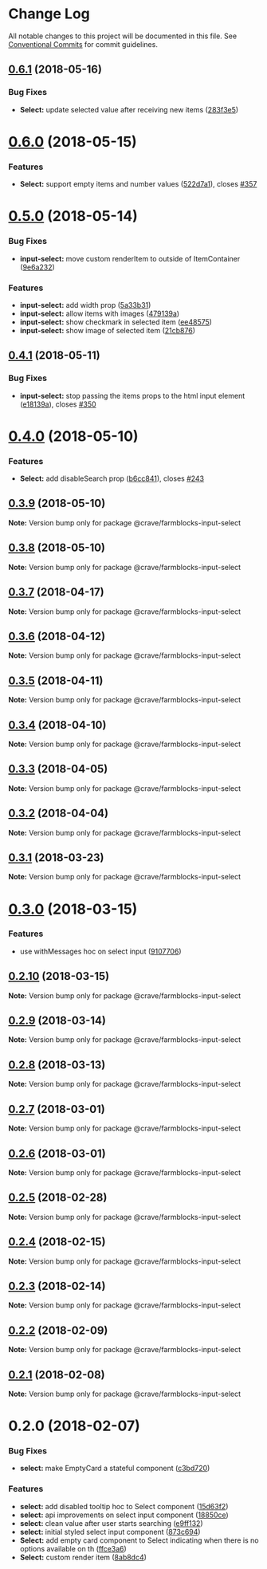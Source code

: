 # Change Log

All notable changes to this project will be documented in this file.
See [Conventional Commits](https://conventionalcommits.org) for commit guidelines.

<a name="0.6.1"></a>
## [0.6.1](https://github.com/CraveFood/farmblocks/compare/@crave/farmblocks-input-select@0.6.0...@crave/farmblocks-input-select@0.6.1) (2018-05-16)


### Bug Fixes

* **Select:** update selected value after receiving new items ([283f3e5](https://github.com/CraveFood/farmblocks/commit/283f3e5))




<a name="0.6.0"></a>
# [0.6.0](https://github.com/CraveFood/farmblocks/compare/@crave/farmblocks-input-select@0.5.0...@crave/farmblocks-input-select@0.6.0) (2018-05-15)


### Features

* **Select:** support empty items and number values ([522d7a1](https://github.com/CraveFood/farmblocks/commit/522d7a1)), closes [#357](https://github.com/CraveFood/farmblocks/issues/357)




<a name="0.5.0"></a>
# [0.5.0](https://github.com/CraveFood/farmblocks/compare/@crave/farmblocks-input-select@0.4.1...@crave/farmblocks-input-select@0.5.0) (2018-05-14)


### Bug Fixes

* **input-select:** move custom renderItem to outside of ItemContainer ([9e6a232](https://github.com/CraveFood/farmblocks/commit/9e6a232))


### Features

* **input-select:** add width prop ([5a33b31](https://github.com/CraveFood/farmblocks/commit/5a33b31))
* **input-select:** allow items with images ([479139a](https://github.com/CraveFood/farmblocks/commit/479139a))
* **input-select:** show checkmark in selected item ([ee48575](https://github.com/CraveFood/farmblocks/commit/ee48575))
* **input-select:** show image of selected item ([21cb876](https://github.com/CraveFood/farmblocks/commit/21cb876))




<a name="0.4.1"></a>
## [0.4.1](https://github.com/CraveFood/farmblocks/compare/@crave/farmblocks-input-select@0.4.0...@crave/farmblocks-input-select@0.4.1) (2018-05-11)


### Bug Fixes

* **input-select:** stop passing the items props to the html input element ([e18139a](https://github.com/CraveFood/farmblocks/commit/e18139a)), closes [#350](https://github.com/CraveFood/farmblocks/issues/350)




<a name="0.4.0"></a>
# [0.4.0](https://github.com/CraveFood/farmblocks/compare/@crave/farmblocks-input-select@0.3.9...@crave/farmblocks-input-select@0.4.0) (2018-05-10)


### Features

* **Select:** add disableSearch prop ([b6cc841](https://github.com/CraveFood/farmblocks/commit/b6cc841)), closes [#243](https://github.com/CraveFood/farmblocks/issues/243)




<a name="0.3.9"></a>
## [0.3.9](https://github.com/CraveFood/farmblocks/compare/@crave/farmblocks-input-select@0.3.8...@crave/farmblocks-input-select@0.3.9) (2018-05-10)




**Note:** Version bump only for package @crave/farmblocks-input-select

<a name="0.3.8"></a>
## [0.3.8](https://github.com/CraveFood/farmblocks/compare/@crave/farmblocks-input-select@0.3.7...@crave/farmblocks-input-select@0.3.8) (2018-05-10)




**Note:** Version bump only for package @crave/farmblocks-input-select

<a name="0.3.7"></a>
## [0.3.7](https://github.com/CraveFood/farmblocks/compare/@crave/farmblocks-input-select@0.3.6...@crave/farmblocks-input-select@0.3.7) (2018-04-17)




**Note:** Version bump only for package @crave/farmblocks-input-select

<a name="0.3.6"></a>
## [0.3.6](https://github.com/CraveFood/farmblocks/compare/@crave/farmblocks-input-select@0.3.5...@crave/farmblocks-input-select@0.3.6) (2018-04-12)




**Note:** Version bump only for package @crave/farmblocks-input-select

<a name="0.3.5"></a>
## [0.3.5](https://github.com/CraveFood/farmblocks/compare/@crave/farmblocks-input-select@0.3.4...@crave/farmblocks-input-select@0.3.5) (2018-04-11)




**Note:** Version bump only for package @crave/farmblocks-input-select

<a name="0.3.4"></a>
## [0.3.4](https://github.com/CraveFood/farmblocks/compare/@crave/farmblocks-input-select@0.3.3...@crave/farmblocks-input-select@0.3.4) (2018-04-10)




**Note:** Version bump only for package @crave/farmblocks-input-select

<a name="0.3.3"></a>
## [0.3.3](https://github.com/CraveFood/farmblocks/compare/@crave/farmblocks-input-select@0.3.2...@crave/farmblocks-input-select@0.3.3) (2018-04-05)




**Note:** Version bump only for package @crave/farmblocks-input-select

<a name="0.3.2"></a>
## [0.3.2](https://github.com/CraveFood/farmblocks/compare/@crave/farmblocks-input-select@0.3.1...@crave/farmblocks-input-select@0.3.2) (2018-04-04)




**Note:** Version bump only for package @crave/farmblocks-input-select

<a name="0.3.1"></a>
## [0.3.1](https://github.com/CraveFood/farmblocks/compare/@crave/farmblocks-input-select@0.3.0...@crave/farmblocks-input-select@0.3.1) (2018-03-23)




**Note:** Version bump only for package @crave/farmblocks-input-select

<a name="0.3.0"></a>
# [0.3.0](https://github.com/CraveFood/farmblocks/compare/@crave/farmblocks-input-select@0.2.10...@crave/farmblocks-input-select@0.3.0) (2018-03-15)


### Features

* use withMessages hoc on select input ([9107706](https://github.com/CraveFood/farmblocks/commit/9107706))




<a name="0.2.10"></a>
## [0.2.10](https://github.com/CraveFood/farmblocks/compare/@crave/farmblocks-input-select@0.2.9...@crave/farmblocks-input-select@0.2.10) (2018-03-15)




**Note:** Version bump only for package @crave/farmblocks-input-select

<a name="0.2.9"></a>
## [0.2.9](https://github.com/CraveFood/farmblocks/compare/@crave/farmblocks-input-select@0.2.8...@crave/farmblocks-input-select@0.2.9) (2018-03-14)




**Note:** Version bump only for package @crave/farmblocks-input-select

<a name="0.2.8"></a>
## [0.2.8](https://github.com/CraveFood/farmblocks/compare/@crave/farmblocks-input-select@0.2.7...@crave/farmblocks-input-select@0.2.8) (2018-03-13)




**Note:** Version bump only for package @crave/farmblocks-input-select

<a name="0.2.7"></a>
## [0.2.7](https://github.com/CraveFood/farmblocks/compare/@crave/farmblocks-input-select@0.2.6...@crave/farmblocks-input-select@0.2.7) (2018-03-01)




**Note:** Version bump only for package @crave/farmblocks-input-select

<a name="0.2.6"></a>
## [0.2.6](https://github.com/CraveFood/farmblocks/compare/@crave/farmblocks-input-select@0.2.5...@crave/farmblocks-input-select@0.2.6) (2018-03-01)




**Note:** Version bump only for package @crave/farmblocks-input-select

<a name="0.2.5"></a>
## [0.2.5](https://github.com/CraveFood/farmblocks/compare/@crave/farmblocks-input-select@0.2.4...@crave/farmblocks-input-select@0.2.5) (2018-02-28)




**Note:** Version bump only for package @crave/farmblocks-input-select

<a name="0.2.4"></a>
## [0.2.4](https://github.com/CraveFood/farmblocks/compare/@crave/farmblocks-input-select@0.2.3...@crave/farmblocks-input-select@0.2.4) (2018-02-15)




**Note:** Version bump only for package @crave/farmblocks-input-select

<a name="0.2.3"></a>
## [0.2.3](https://github.com/CraveFood/farmblocks/compare/@crave/farmblocks-input-select@0.2.2...@crave/farmblocks-input-select@0.2.3) (2018-02-14)




**Note:** Version bump only for package @crave/farmblocks-input-select

<a name="0.2.2"></a>
## [0.2.2](https://github.com/CraveFood/farmblocks/compare/@crave/farmblocks-input-select@0.2.1...@crave/farmblocks-input-select@0.2.2) (2018-02-09)




**Note:** Version bump only for package @crave/farmblocks-input-select

<a name="0.2.1"></a>
## [0.2.1](https://github.com/CraveFood/farmblocks/compare/@crave/farmblocks-input-select@0.2.0...@crave/farmblocks-input-select@0.2.1) (2018-02-08)




**Note:** Version bump only for package @crave/farmblocks-input-select

<a name="0.2.0"></a>
# 0.2.0 (2018-02-07)


### Bug Fixes

* **select:** make EmptyCard a stateful component ([c3bd720](https://github.com/CraveFood/farmblocks/commit/c3bd720))


### Features

* **select:** add disabled tooltip hoc to Select component ([15d63f2](https://github.com/CraveFood/farmblocks/commit/15d63f2))
* **select:** api improvements on select input component ([18850ce](https://github.com/CraveFood/farmblocks/commit/18850ce))
* **select:** clean value after user starts searching ([e9ff132](https://github.com/CraveFood/farmblocks/commit/e9ff132))
* **select:** initial styled select input component ([873c694](https://github.com/CraveFood/farmblocks/commit/873c694))
* **Select:** add empty card component to Select indicating when there is no options available on th ([ffce3a6](https://github.com/CraveFood/farmblocks/commit/ffce3a6))
* **Select:** custom render item ([8ab8dc4](https://github.com/CraveFood/farmblocks/commit/8ab8dc4))
